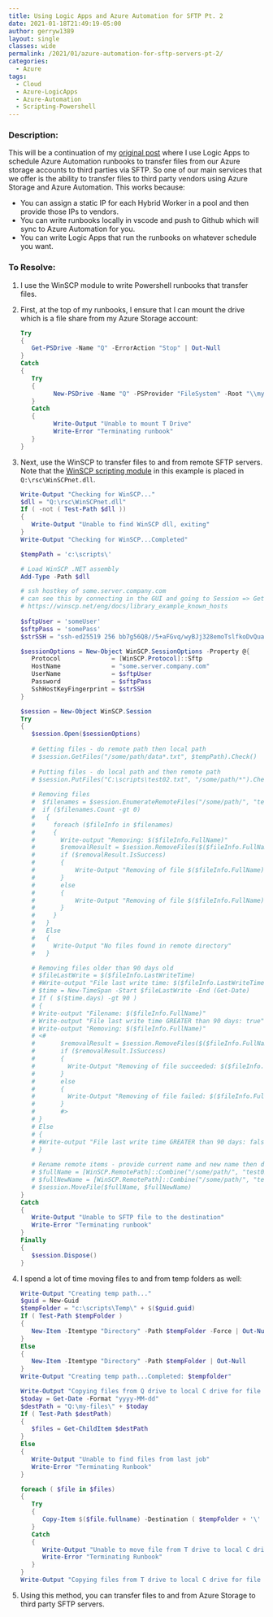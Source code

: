```yaml
---
title: Using Logic Apps and Azure Automation for SFTP Pt. 2
date: 2021-01-18T21:49:19-05:00
author: gerryw1389
layout: single
classes: wide
permalink: /2021/01/azure-automation-for-sftp-servers-pt-2/
categories:
  - Azure
tags:
  - Cloud
  - Azure-LogicApps
  - Azure-Automation
  - Scripting-Powershell
---
```

<!--more-->

### Description:

This will be a continuation of my [original post](https://automationadmin.com/2020/10/using-azure-automation-logic-apps-for-sftp) where I use Logic Apps to schedule Azure Automation runbooks to transfer files from our Azure storage accounts to third parties via SFTP. So one of our main services that we offer is the ability to transfer files to third party vendors using Azure Storage and Azure Automation. This works because:

- You can assign a static IP for each Hybrid Worker in a pool and then provide those IPs to vendors.
- You can write runbooks locally in vscode and push to Github which will sync to Azure Automation for you.
- You can write Logic Apps that run the runbooks on whatever schedule you want.

### To Resolve:

1. I use the WinSCP module to write Powershell runbooks that transfer files.

2. First, at the top of my runbooks, I ensure that I can mount the drive which is a file share from my Azure Storage account:

   ```powershell
   Try 
   { 
      Get-PSDrive -Name "Q" -ErrorAction "Stop" | Out-Null 
   }
   Catch
   { 
      Try
      {
            New-PSDrive -Name "Q" -PSProvider "FileSystem" -Root "\\my-organization.file.core.windows.net\data" -ErrorAction "Stop" | Out-Null
      }
      Catch
      {
            Write-Output "Unable to mount T Drive"
            Write-Error "Terminating runbook"
      }
   }
   ```

3. Next, use the WinSCP to transfer files to and from remote SFTP servers. Note that the [WinSCP scripting module](https://winscp.net/eng/docs/library) in this example is placed in `Q:\rsc\WinSCPnet.dll`.

   ```powershell
   Write-Output "Checking for WinSCP..."
   $dll = "Q:\rsc\WinSCPnet.dll"
   If ( -not ( Test-Path $dll ))
   {
      Write-Output "Unable to find WinSCP dll, exiting"
   }
   Write-Output "Checking for WinSCP...Completed"

   $tempPath = 'c:\scripts\'

   # Load WinSCP .NET assembly
   Add-Type -Path $dll

   # ssh hostkey of some.server.company.com
   # can see this by connecting in the GUI and going to Session => Get URL/Code
   # https://winscp.net/eng/docs/library_example_known_hosts
         
   $sftpUser = 'someUser'
   $sftpPass = 'somePass'
   $strSSH = "ssh-ed25519 256 bb7g56Q8//5+aFGvq/wyBJj328emoTslfkoDvQuacGJ1gP/IM="

   $sessionOptions = New-Object WinSCP.SessionOptions -Property @{
      Protocol              = [WinSCP.Protocol]::Sftp
      HostName              = "some.server.company.com"
      UserName              = $sftpUser
      Password              = $sftpPass
      SshHostKeyFingerprint = $strSSH
   }

   $session = New-Object WinSCP.Session
   Try
   {
      $session.Open($sessionOptions)
      
      # Getting files - do remote path then local path
      # $session.GetFiles("/some/path/data*.txt", $tempPath).Check()
      
      # Putting files - do local path and then remote path
      # $session.PutFiles("C:\scripts\test02.txt", "/some/path/*").Check()
      
      # Removing files
      #  $filenames = $session.EnumerateRemoteFiles("/some/path/", "test02*.txt", [WinSCP.EnumerationOptions]::None)
      #  if ($filenames.Count -gt 0)
      #   {
      #     foreach ($fileInfo in $filenames)
      #     {
      #       Write-output "Removing: $($fileInfo.FullName)"
      #       $removalResult = $session.RemoveFiles($($fileInfo.FullName))
      #       if ($removalResult.IsSuccess)
      #       {
      #           Write-Output "Removing of file $($fileInfo.FullName) succeeded"
      #       }
      #       else
      #       {
      #           Write-Output "Removing of file $($fileInfo.FullName) failed"
      #       }
      #     }
      #   }
      #   Else
      #   {
      #     Write-Output "No files found in remote directory"
      #   }

      # Removing files older than 90 days old
      # $fileLastWrite = $($fileInfo.LastWriteTime)
      # #Write-output "File last write time: $($fileInfo.LastWriteTime)"
      # $time = New-TimeSpan -Start $fileLastWrite -End (Get-Date)
      # If ( $($time.days) -gt 90 )
      # {
      # Write-output "Filename: $($fileInfo.FullName)"
      # Write-output "File last write time GREATER than 90 days: true"
      # Write-output "Removing: $($fileInfo.FullName)"
      # <#
      #       $removalResult = $session.RemoveFiles($($fileInfo.FullName))
      #       if ($removalResult.IsSuccess)
      #       {
      #         Write-Output "Removing of file succeeded: $($fileInfo.FullName)"
      #       }
      #       else
      #       {
      #         Write-Output "Removing of file failed: $($fileInfo.FullName)"
      #       }
      #       #>
      # }
      # Else
      # {
      # #Write-output "File last write time GREATER than 90 days: false"
      # }
      
      # Rename remote items - provide current name and new name then do MoveFile. Put in a foreach loop if needed.
      # $fullName = [WinSCP.RemotePath]::Combine("/some/path/", "test02.txt")
      # $fullNewName = [WinSCP.RemotePath]::Combine("/some/path/", "test02-modified.txt")
      # $session.MoveFile($fullName, $fullNewName)
   }
   Catch
   {
      Write-Output "Unable to SFTP file to the destination"
      Write-Error "Terminating runbook"
   }
   Finally
   {
      $session.Dispose()
   }
   ```

4. I spend a lot of time moving files to and from temp folders as well:

   ```powershell
   Write-Output "Creating temp path..."
   $guid = New-Guid
   $tempFolder = "c:\scripts\Temp\" + $($guid.guid)
   If ( Test-Path $tempFolder )
   {
      New-Item -Itemtype "Directory" -Path $tempFolder -Force | Out-Null
   }
   Else
   {
      New-Item -Itemtype "Directory" -Path $tempFolder | Out-Null 
   }
   Write-Output "Creating temp path...Completed: $tempfolder"

   Write-Output "Copying files from Q drive to local C drive for file transfer"
   $today = Get-Date -Format "yyyy-MM-dd"
   $destPath = "Q:\my-files\" + $today
   If ( Test-Path $destPath)
   {
      $files = Get-ChildItem $destPath
   }
   Else
   {
      Write-Output "Unable to find files from last job"
      Write-Error "Terminating Runbook"
   }

   foreach ( $file in $files)
   {
      Try
      {
         Copy-Item $($file.fullname) -Destination ( $tempFolder + '\' + $($file.name) ) -ErrorAction "Stop"
      }
      Catch
      {
         Write-Output "Unable to move file from T drive to local C drive for transfer"
         Write-Error "Terminating Runbook"
      }
   }
   Write-Output "Copying files from T drive to local C drive for file transfer...Completed"
   ```

5. Using this method, you can transfer files to and from Azure Storage to third party SFTP servers.
